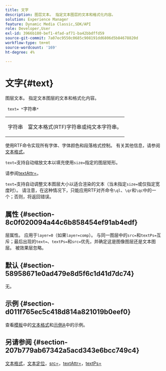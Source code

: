```yaml
---
title: 文字
description: 图层文本。 指定文本图层的文本和格式化内容。
solution: Experience Manager
feature: Dynamic Media Classic,SDK/API
role: Developer,User
exl-id: 3966b180-bef1-4fad-af71-ba42bbdffd59
source-git-commit: 7a07ec9550c0685c908191dd6806d5b84678820d
workflow-type: tm+mt
source-wordcount: '169'
ht-degree: 4%

---
```


# 文字{#text}

图层文本。 指定文本图层的文本和格式化内容。

` text= *`字符串`*`

<table id="simpletable_6C095D7F69874A8EA3D1D52103FA520C"> 
 <tr class="strow"> 
  <td class="stentry"> <p> <span class="varname">字符串</span> </p> </td> 
  <td class="stentry"> <p>富文本格式(RTF)字符串或纯文本字符串。 </p> </td> 
 </tr> 
</table>

使用RTF命令实现所有字体、字体颜色和段落格式控制。 有关其他信息，请参阅[文本格式](../../../../../is-api/http-ref/image-serving-api-ref/c-http-protocol-reference/c-text-formatting/c-text-formatting.md#concept-0d3136db7f6f49668274541cd4b6364c)。

`text=`支持自动缩放文本以填充使用`size=`指定的图层矩形。

请参阅[textAttr=](../../../../../is-api/http-ref/image-serving-api-ref/c-http-protocol-reference/c-command-reference/r-textattr.md#reference-ff00484fa3244286abeff34911f7ec0d)。

`text=`支持自动调整文本图层大小以适合渲染的文本（当未指定`size=`或仅指定宽度时）。 请注意，在这种情况下，只能应用RTF对齐命令`\ql`、`\qr`和`\qc`中的一个；否则，将返回错误。

## 属性 {#section-8c0f020094a44c6b858454ef91ab4edf}

层属性。 应用于`layer=0`（如果`layer=comp`）。 与同一图层中的`src=`和`textPs=`互斥；最后出现的`text=`、`textPs=`和`src=`优先，并确定这是图像图层还是文本图层。 被效果层忽略。

## 默认 {#section-58958671e0ad479e8d5f6c1d41d7dc74}

无。

## 示例 {#section-d011f765ec5c418d814a821019b0eef0}

查看[模板](../../../../../is-api/http-ref/image-serving-api-ref/c-http-protocol-reference/c-templates/c-templates.md#concept-3cd2d2adae0e41b2979b9640244d4d3e)中的[文本格式](../../../../../is-api/http-ref/image-serving-api-ref/c-http-protocol-reference/c-text-formatting/c-text-formatting.md#concept-0d3136db7f6f49668274541cd4b6364c)和[示例A](../../../../../is-api/http-ref/image-serving-api-ref/c-http-protocol-reference/c-templates/r-example-a.md#reference-c78ea82e8a1646738e764fa6685dfbac)中的示例。

## 另请参阅 {#section-207b779ab67342a5acd343e6bcc749c4}

[文本格式](../../../../../is-api/http-ref/image-serving-api-ref/c-http-protocol-reference/c-text-formatting/c-text-formatting.md#concept-0d3136db7f6f49668274541cd4b6364c)，[文本定位](../../../../../is-api/http-ref/image-serving-api-ref/c-http-protocol-reference/c-text-formatting/r-text-positioning.md#reference-f647443d92914f4b89a7cc5a83267d87)，[src=](../../../../../is-api/http-ref/image-serving-api-ref/c-http-protocol-reference/c-command-reference/r-src.md#reference-f6506637778c4c69bf106a7924a91ab1)，[textAttr=](../../../../../is-api/http-ref/image-serving-api-ref/c-http-protocol-reference/c-command-reference/r-textattr.md#reference-ff00484fa3244286abeff34911f7ec0d)，[textPs=](../../../../../is-api/http-ref/image-serving-api-ref/c-http-protocol-reference/c-command-reference/r-textps.md#reference-4209a2a6169f44278da2647cfb0cd767)
